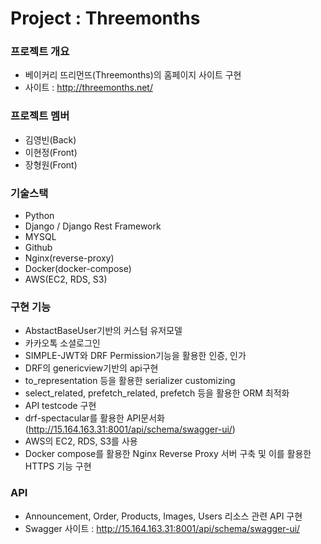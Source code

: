 # Project : Threemonths

### 프로젝트 개요
- 베이커리 뜨리먼뜨(Threemonths)의 홈페이지 사이트 구현
- 사이트 : http://threemonths.net/

### 프로젝트 멤버
- 김영빈(Back) 
- 이현정(Front)
- 장형원(Front)

### 기술스택
- Python
- Django / Django Rest Framework
- MYSQL
- Github
- Nginx(reverse-proxy)
- Docker(docker-compose)
- AWS(EC2, RDS, S3)

### 구현 기능
- AbstactBaseUser기반의 커스텀 유저모델
- 카카오톡 소셜로그인
- SIMPLE-JWT와 DRF Permission기능을 활용한 인증, 인가
- DRF의 genericview기반의 api구현
- to_representation 등을 활용한 serializer customizing
- select_related, prefetch_related, prefetch 등을 활용한 ORM 최적화
- API testcode 구현
- drf-spectacular를 활용한 API문서화(http://15.164.163.31:8001/api/schema/swagger-ui/)
- AWS의 EC2, RDS, S3를 사용
- Docker compose를 활용한 Nginx Reverse Proxy 서버 구축 및 이를 활용한 HTTPS 기능 구현


### API
- Announcement, Order, Products, Images, Users 리소스 관련 API 구현
- Swagger 사이트 : http://15.164.163.31:8001/api/schema/swagger-ui/
